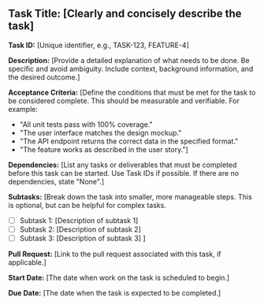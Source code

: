 ## Task Title: [Clearly and concisely describe the task]

**Task ID:** [Unique identifier, e.g., TASK-123, FEATURE-4]

**Description:**
[Provide a detailed explanation of what needs to be done.  Be specific and avoid ambiguity.  Include context, background information, and the desired outcome.]

**Acceptance Criteria:**
[Define the conditions that must be met for the task to be considered complete.  This should be measurable and verifiable.  For example:
* "All unit tests pass with 100% coverage."
* "The user interface matches the design mockup."
* "The API endpoint returns the correct data in the specified format."
* "The feature works as described in the user story."]

**Dependencies:**
[List any tasks or deliverables that must be completed before this task can be started.  Use Task IDs if possible.  If there are no dependencies, state "None".]

**Subtasks:**
[Break down the task into smaller, more manageable steps.  This is optional, but can be helpful for complex tasks.
* [ ] Subtask 1: [Description of subtask 1]
* [ ] Subtask 2: [Description of subtask 2]
* [ ] Subtask 3: [Description of subtask 3]
]

**Pull Request:**
[Link to the pull request associated with this task, if applicable.]

**Start Date:**
[The date when work on the task is scheduled to begin.]

**Due Date:**
[The date when the task is expected to be completed.]
